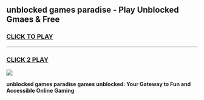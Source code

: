 
## unblocked games paradise - Play Unblocked Gmaes & Free
<h3>
<a href="https://news.freeplayer.one?title=unblocked_games_paradise&ref=23F">CLICK TO PLAY</a></h3>
<hr>

<h3>
<a href="https://news.freeplayer.one?title=unblocked_games_paradise&ref=23F">CLICK 2 PLAY</a>
  
</h3>

<a href="https://news.freeplayer.one?title=unblocked_games_paradise&ref=23F/"><img src="https://clearcache.store/games.png"></a>


**unblocked games paradise games unblocked: Your Gateway to Fun and Accessible Online Gaming**
